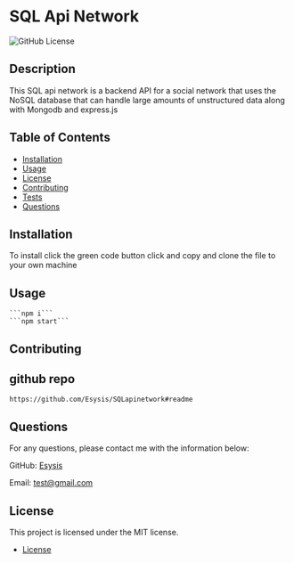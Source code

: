 # SQL Api Network

  ![GitHub License](https://img.shields.io/badge/License-MIT-blue.svg)
  
  
  ## Description

  This SQL api network is a backend API for a social network that uses the NoSQL database that can handle large amounts of unstructured data along with Mongodb and express.js

  ## Table of Contents 

  * [Installation](#installation)
  * [Usage](#usage)
  * [License](#license)
  * [Contributing](#contributing)
  * [Tests](#tests)
  * [Questions](#questions)

  ## Installation

  To install click the green code button click and copy and clone the file to your own machine

  ## Usage 

    ```npm i```
    ```npm start```

  ## Contributing

  

  ## github repo

    https://github.com/Esysis/SQLapinetwork#readme

  
  ## Questions

  For any questions, please contact me with the information below:

  GitHub: [Esysis](https://github.com/Esysis)

  Email: test@gmail.com

  ## License

  This project is licensed under the MIT license. 
* [License](#license)
